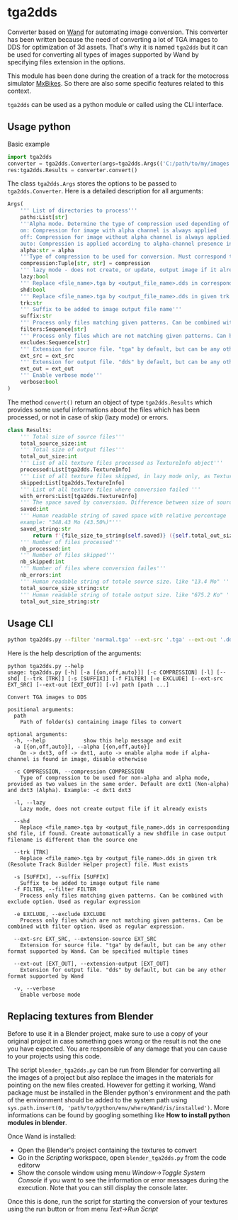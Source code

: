 

# tga2dds

Converter based on [Wand](https://docs.wand-py.org/en/0.6.10/) for automating image conversion. This converter has been written because the need of converting a lot of TGA images to DDS for optimization of 3d assets. That's why it is named `tga2dds` but it can be used for converting all types of images supported by Wand by specifying files extension in the options.

This module has been done during the creation of a track for the motocross simulator [MxBikes](https://store.steampowered.com/app/655500/MX_Bikes/). So there are also some specific features related to this context.

`tga2dds` can be used as a python module or called using the CLI interface.

## Usage python

Basic example

```python
import tga2dds
converter = tga2dds.Converter(args=tga2dds.Args(('C:/path/to/my/images'),))
res:tga2dds.Results = converter.convert()

```

The class `tga2dds.Args` stores the options to be passed to `tga2dds.Converter`. Here is a detailed description for all arguments:

```python
Args(
    ''' List of directories to process'''
    paths:List[str]
    '''Alpha mode. Determine the type of compression used depending of the presence of the alpha-channel in the image to be converted. Can be 'on', 'off' or 'auto'. Compression type is defined by the tuple of compression argument where first element of the tuple is used when no alpha channel is detected, and second is used in the other case.
    on: Compression for image with alpha channel is always applied
    off: Compression for image without alpha channel is always applied. The alpha-channel is also disabled in the converted image
    auto: Compression is applied according to alpha-channel presence in the source image'''
    alpha:str = alpha
    '''Type of compression to be used for conversion. Must correspond to type available according to the format of the image. default value is ('dxt1', 'dxt3') which are valid compression types of default output image format DDS'''
    compression:Tuple[str, str] = compression
    ''' lazy mode - does not create, or update, output image if it already exists can be useful if you run a second time after having added new images'''
    lazy:bool
    ''' Replace <file_name>.tga by <output_file_name>.dds in corresponding shd file, if found. Create automatically a new shd file in case output filename is different than the source one'''
    shd:bool
    ''' Replace <file_name>.tga by <output_file_name>.dds in given trk (Resolute Track Builder Helper project) file. Must exists'''
    trk:str
    ''' Suffix to be added to image output file name'''
    suffix:str
    ''' Process only files matching given patterns. Can be combined with exclude option. Used as regular expression'''
    filters:Sequence[str]
    ''' Process only files which are not matching given patterns. Can be combined with filter option. Used as regular expression.'''
    excludes:Sequence[str]
    ''' Extension for source file. "tga" by default, but can be any other format supported by Wand. Can be specified multiple times '''
    ext_src = ext_src
    ''' Extension for output file. "dds" by default, but can be any other format supported by Wand '''
    ext_out = ext_out
    ''' Enable verbose mode'''
    verbose:bool
)
```

The method `convert()` return an object of type `tga2dds.Results` which provides some useful informations about the files which has been processed, or not in case of skip (lazy mode) or errors.

```python
class Results:
    ''' Total size of source files'''
    total_source_size:int
    ''' Total size of output files'''
    total_out_size:int
    ''' List of all texture files processed as TextureInfo object'''
    processed:List[tga2dds.TextureInfo]
    ''' List of all texture files skipped, in lazy mode only, as TextureInfo object'''
    skipped:List[tga2dds.TextureInfo]
    ''' List of all texture files where conversion failed '''
    with_errors:List[tga2dds.TextureInfo]
    ''' The space saved by conversion. Difference between size of source and output files'''
    saved:int
    ''' Human readable string of saved space with relative percentage
    example: "348.43 Mo (43.50%)"'''
    saved_string:str
        return f'{file_size_to_string(self.saved)} ({self.total_out_size/self.total_source_size*100:.2f}%)'
    ''' Number of files processed'''
    nb_processed:int
    ''' Number of files skipped'''
    nb_skipped:int
    ''' Number of files where conversion failes'''
    nb_errors:int
    ''' Human readable string of totale source size. like "13.4 Mo" '''
    total_source_size_string:str
    ''' Human readable string of totale output size. like "675.2 Ko" '''
    total_out_size_string:str
```

## Usage CLI

```bash
python tga2dds.py --filter 'normal.tga' --ext-src '.tga' --ext-out '.dds' c:\folder\containing\textures
```

Here is the help description of the arguments:
```
python tga2dds.py --help
usage: tga2dds.py [-h] [-a [{on,off,auto}]] [-c COMPRESSION] [-l] [--shd] [--trk [TRK]] [-s [SUFFIX]] [-f FILTER] [-e EXCLUDE] [--ext-src EXT_SRC] [--ext-out [EXT_OUT]] [-v] path [path ...]

Convert TGA images to DDS

positional arguments:
  path
    Path of folder(s) containing image files to convert

optional arguments:
  -h, --help            show this help message and exit
  -a [{on,off,auto}], --alpha [{on,off,auto}]
    On -> dxt3, off -> dxt1, auto -> enable alpha mode if alpha-channel is found in image, disable otherwise

  -c COMPRESSION, --compression COMPRESSION
    Type of compression to be used for non-alpha and alpha mode, provided as two values in the same order. Default are dxt1 (Non-alpha) and dxt3 (Alpha). Example: -c dxt1 dxt3

  -l, --lazy
    Lazy mode, does not create output file if it already exists

  --shd
    Replace <file_name>.tga by <output_file_name>.dds in corresponding shd file, if found. Create automatically a new shdfile in case output filename is different than the source one

  --trk [TRK]
    Replace <file_name>.tga by <output_file_name>.dds in given trk (Resolute Track Builder Helper project) file. Must exists

  -s [SUFFIX], --suffix [SUFFIX]
    Suffix to be added to image output file name
  -f FILTER, --filter FILTER
    Process only files matching given patterns. Can be combined with exclude option. Used as regular expression

  -e EXCLUDE, --exclude EXCLUDE
    Process only files which are not matching given patterns. Can be combined with filter option. Used as regular expression.

  --ext-src EXT_SRC, --extension-source EXT_SRC
    Extension for source file. "tga" by default, but can be any other format supported by Wand. Can be specified multiple times

  --ext-out [EXT_OUT], --extension-output [EXT_OUT]
    Extension for output file. "dds" by default, but can be any other format supported by Wand

  -v, --verbose
    Enable verbose mode
```

## Replacing textures from Blender

Before to use it in a Blender project, make sure to use a copy of your original project in case something goes wrong or the result is not the one you have expected. You are responsible of any damage that you can cause to your projects using this code.

The script `blender_tga2dds.py` can be run from Blender for converting all the images of a project but also replace the images in the materials for pointing on the new files created. However for getting it working, Wand package must be installed in the Blender python's environment and the path of the environment should be added to the system path
using `sys.path.insert(0, 'path/to/python/env/where/Wand/is/installed')`. More informations can be found by googling something like **How to install python modules in blender**.

Once Wand is installed:
- Open the Blender's project containing the textures to convert
- Go in the *Scripting* workspace, open `blender_tga2dds.py` from the code editorw
- Show the console window using menu *Window->Toggle System Console* if you want to see the information or error messages during the execution. Note that you can still display the console later.

Once this is done, run the script for starting the conversion of your textures using the run button or from menu *Text->Run Script*